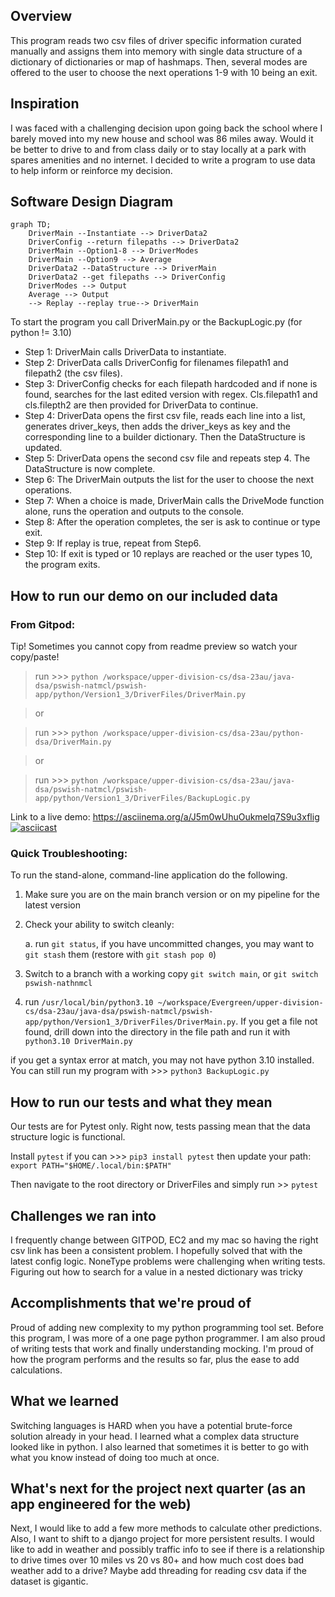 ## Overview
This program reads two csv files of driver specific information curated manually and assigns them into memory with single data structure of a dictionary of dictionaries or map of hashmaps.
Then, several modes are offered to the user to choose the next operations 1-9 with 10 being an exit.

## Inspiration
I was faced with a challenging decision upon going back the school where I barely moved into my new house and school was 86 miles away. Would it be better to drive to and from class daily or to stay locally at a park with spares amenities and no internet. I decided to write a program to use data to help inform or reinforce my decision.

## Software Design Diagram

```mermaid
graph TD;
    DriverMain --Instantiate --> DriverData2
    DriverConfig --return filepaths --> DriverData2
    DriverMain --Option1-8 --> DriverModes
    DriverMain --Option9 --> Average
    DriverData2 --DataStructure --> DriverMain
    DriverData2 --get filepaths --> DriverConfig
    DriverModes --> Output
    Average --> Output
    --> Replay --replay true--> DriverMain

```

To start the program you call DriverMain.py or the BackupLogic.py (for python != 3.10)

* Step 1: DriverMain calls DriverData to instantiate.
* Step 2: DriverData calls DriverConfig for filenames filepath1 and filepath2 (the csv files).
* Step 3: DriverConfig checks for each filepath hardcoded and if none is found, searches for the last edited version with regex. Cls.filepath1 and cls.filepth2 are then provided for DriverData to continue.
* Step 4: DriverData opens the first csv file, reads each line into a list, generates driver_keys, then adds the driver_keys as key and the corresponding line to a builder dictionary. Then the DataStructure is updated.
* Step 5: DriverData opens the second csv file and repeats step 4. The DataStructure is now complete.
* Step 6: The DriverMain outputs the list for the user to choose the next operations.
* Step 7: When a choice is made, DriverMain calls the DriveMode function alone, runs the operation and outputs to the console.
* Step 8: After the operation completes, the ser is ask to continue or type exit.
* Step 9: If replay is true, repeat from Step6.
* Step 10: If exit is typed or 10 replays are reached or the user types 10, the program exits.
## How to run our demo on our included data

### From Gitpod:
Tip! Sometimes you cannot copy from readme preview so watch your copy/paste!

> run >>> `python /workspace/upper-division-cs/dsa-23au/java-dsa/pswish-natmcl/pswish-app/python/Version1_3/DriverFiles/DriverMain.py`

>or

>run >>> `python /workspace/upper-division-cs/dsa-23au/python-dsa/DriverMain.py`

>or 

>run >>> `python /workspace/upper-division-cs/dsa-23au/java-dsa/pswish-natmcl/pswish-app/python/Version1_3/DriverFiles/BackupLogic.py`

Link to a live demo: https://asciinema.org/a/J5m0wUhuOukmelq7S9u3xflig
[![asciicast](https://asciinema.org/a/J5m0wUhuOukmelq7S9u3xflig.svg)](https://asciinema.org/a/J5m0wUhuOukmelq7S9u3xflig)

### Quick Troubleshooting:
To run the stand-alone, command-line application do the following.
    
1. Make sure you are on the main branch version or on my pipeline for the latest version
        
2. Check your ability to switch cleanly:
    
    a. run  `git status`, if you have uncommitted changes, you may want to `git stash` them (restore with `git stash pop 0`)

3. Switch to a branch with a working copy
    `git switch main`,  or   `git switch pswish-nathnmcl`

4. run `/usr/local/bin/python3.10 ~/workspace/Evergreen/upper-division-cs/dsa-23au/java-dsa/pswish-natmcl/pswish-app/python/Version1_3/DriverFiles/DriverMain.py`. If you get a file not found, drill down into the directory in the file path and run it with `python3.10 DriverMain.py`

if you get a syntax error at match, you may not have python 3.10 installed. You can still run my program with >>> `python3 BackupLogic.py`

## How to run our tests and what they mean
Our tests are for Pytest only. 
Right now, tests passing mean that the data structure logic is functional. 

Install `pytest` if you can >>> `pip3 install pytest`
then update your path: `export PATH="$HOME/.local/bin:$PATH"`

Then navigate to the root directory or DriverFiles and simply run >> `pytest`

## Challenges we ran into
I frequently change between GITPOD, EC2 and my mac so having the right csv link has been a consistent problem. I hopefully solved that with the latest config logic. 
NoneType problems were challenging when writing tests.
Figuring out how to search for a value in a nested dictionary was tricky

## Accomplishments that we're proud of
Proud of adding new complexity to my python programming tool set. Before this program, I was more of a one page python programmer. I am also proud of writing tests that work and finally understanding mocking.
I'm proud of how the program performs and the results so far, plus the ease to add calculations.

## What we learned
Switching languages is HARD when you have a potential brute-force solution already in your head.
I learned what a complex data structure looked like in python. I also learned that sometimes it is better to go with what you know instead of doing too much at once.

## What's next for the project next quarter (as an app engineered for the web)
Next, I would like to add a few more methods to calculate other predictions. Also, I want to shift to a django project for more persistent results. I would like to add in weather and possibly traffic info to see if there is a relationship to drive times over 10 miles vs 20 vs 80+ and how much cost does bad weather add to a drive? Maybe add threading for reading csv data if the dataset is gigantic.
